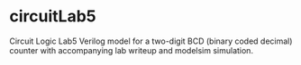 # circuitLab5
Circuit Logic Lab5
Verilog model for a two-digit BCD (binary coded decimal) counter with accompanying lab writeup and modelsim simulation.
